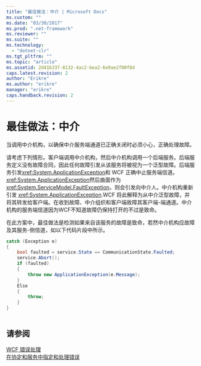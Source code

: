 ```yaml
---
title: "最佳做法：中介 | Microsoft Docs"
ms.custom: ""
ms.date: "03/30/2017"
ms.prod: ".net-framework"
ms.reviewer: ""
ms.suite: ""
ms.technology: 
  - "dotnet-clr"
ms.tgt_pltfrm: ""
ms.topic: "article"
ms.assetid: 2d41b337-8132-4ac2-bea2-6e9ae2f00f8d
caps.latest.revision: 2
author: "Erikre"
ms.author: "erikre"
manager: "erikre"
caps.handback.revision: 2
---
```

# 最佳做法：中介
当调用中介机构，以确保中介服务端通道已正确关闭时必须小心，正确处理故障。  
  
 请考虑下列情形。客户端调用中介机构，然后中介机构调用一个后端服务。后端服务定义没有故障合同，因此任何故障引发从该服务将被视为一个泛型故障。后端服务引发<xref:System.ApplicationException>和 WCF 正确中止服务端信道。<xref:System.ApplicationException>然后曲面作为  <xref:System.ServiceModel.FaultException>，则会引发向中介人。中介机构重新引发 <xref:System.ApplicationException>.WCF 将此解释为从中介泛型故障，并将其转发给客户端。在收到故障、中介组织和客户端故障其客户端\-端通道。中介机构的服务端信道因为WCF不知道故障仍保持打开的不过是致命。  
  
 在此方案中，最佳做法是检测如果来自该服务的故障是致命，若然中介机构应故障及其服务\-侧信道，如以下代码片段中所示。  
  
```csharp  
catch (Exception e)  
{  
    bool faulted = service.State == CommunicationState.Faulted;  
    service.Abort();  
    if (faulted)  
    {  
        throw new ApplicationException(e.Message);  
    }  
    Else  
    {  
        throw;  
    }  
}  
  
```  
  
## 请参阅  
 [WCF 错误处理](../../../docs/framework/wcf/wcf-error-handling.md)   
 [在协定和服务中指定和处理错误](../../../docs/framework/wcf/specifying-and-handling-faults-in-contracts-and-services.md)